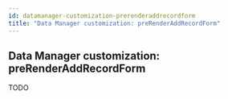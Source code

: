 ```yaml
---
id: datamanager-customization-prerenderaddrecordform
title: "Data Manager customization: preRenderAddRecordForm"
---
```


## Data Manager customization: preRenderAddRecordForm

TODO

